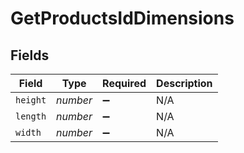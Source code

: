 # GetProductsIdDimensions


## Fields

| Field              | Type               | Required           | Description        |
| ------------------ | ------------------ | ------------------ | ------------------ |
| `height`           | *number*           | :heavy_minus_sign: | N/A                |
| `length`           | *number*           | :heavy_minus_sign: | N/A                |
| `width`            | *number*           | :heavy_minus_sign: | N/A                |